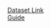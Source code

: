 [Dataset Link](https://www.kaggle.com/datasets/ifigotin/imagenetmini-1000?resource=download) <br/>
[Guide](https://www.mongodb.com/developer/products/atlas/multi-modal-image-vector-search/#multi-modal-embedding-models)
